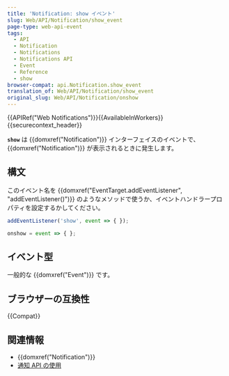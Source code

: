 ```yaml
---
title: 'Notification: show イベント'
slug: Web/API/Notification/show_event
page-type: web-api-event
tags:
  - API
  - Notification
  - Notifications
  - Notifications API
  - Event
  - Reference
  - show
browser-compat: api.Notification.show_event
translation_of: Web/API/Notification/show_event
original_slug: Web/API/Notification/onshow
---
```

{{APIRef("Web Notifications")}}{{AvailableInWorkers}}{{securecontext_header}}

**`show`** は {{domxref("Notification")}} インターフェイスのイベントで、 {{domxref("Notification")}} が表示されるときに発生します。

## 構文

このイベント名を {{domxref("EventTarget.addEventListener", "addEventListener()")}} のようなメソッドで使うか、イベントハンドラープロパティを設定するかしてください。

```js
addEventListener('show', event => { });

onshow = event => { };
```

## イベント型

一般的な {{domxref("Event")}} です。

## ブラウザーの互換性

{{Compat}}

## 関連情報

- {{domxref("Notification")}}
- [通知 API の使用](/ja/docs/Web/API/Notifications_API/Using_the_Notifications_API)
